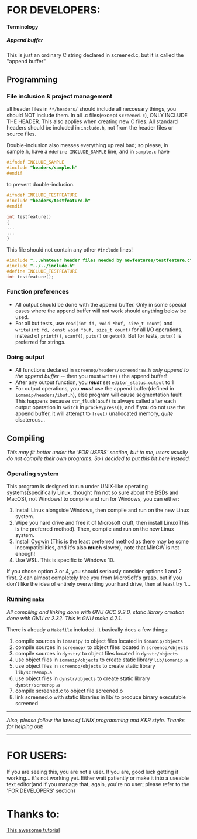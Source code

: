 # FOR DEVELOPERS:
#### Terminology
##### Append buffer
This is just an ordinary C string declared in screened.c, but it is
called the "append buffer"
## Programming
### File inclusion & project management
all header files in `**/headers/` should include all neccesary things,
you should NOT include them. In all .c files(except `screened.c`), 
ONLY INCLUDE THE HEADER. This also applies when creating new C 
files. All standard headers should be included in `include.h`,
not from the header files or source files.

Double-inclusion also messes everything up real bad; so please,
in sample.h, have a `#define INCLUDE_SAMPLE` line, and in `sample.c`
have
```c
#ifndef INCLUDE_SAMPLE
#include "headers/sample.h"
#endif
```
to prevent double-inclusion.



```c
#ifndef INCLUDE_TESTFEATURE
#include "headers/testfeature.h"
#endif

int testfeature()
{
...
...
}
```

This file should not contain any other `#include` lines!



```c
#include "...whatever header files needed by newfeatures/testfeature.c"
#include "../../include.h"
#define INCLUDE_TESTFEATURE
int testfeature();
```

### Function preferences
- All output should be done with the append buffer. Only in some special cases
where the append buffer will not work should anything below be used. 
- For all but tests, use `read(int fd, void *buf, size_t count)` and
`write(int fd, const void *buf, size_t count)` for all I/O operations, instead
of `printf()`, `scanf()`, `puts()` or `gets()`. But for tests, `puts()`
is preferred for strings.

### Doing output
- All functions declared in `screenop/headers/screendraw.h` _only append
to the append buffer_ -- then you must `write()` the append buffer!
- After any output function, you ___must___ set `editor_status.output` to 1
- For output operations, you ___must___ use the append buffer(defined
in `iomanip/headers/ibuf.h`), else program will cause segmentation fault!
This happens because `str_flush(abuf)` is always called after each output 
operation in `switch` in `prockeypress()`, and if you do not use the append
buffer, it will attempt to `free()` unallocated memory, _quite_ disaterous...

## Compiling
_This may fit better under the 'FOR USERS' section, but to me, users usually
do not compile their own programs. So I decided to put this bit here instead._
### Operating system
This program is designed to run under UNIX-like operating systems(specifically
Linux, thought I'm not so sure about the BSDs and MacOS), not Windows! to compile
and run for Windows, you can either:
1. Install Linux alongside Windows, then compile and run on the new Linux system.
2. Wipe you hard drive and free it of Microsoft cruft, then install Linux(This
is the preferred method). Then, compile and run on the new Linux system.
3. Install [Cygwin](https://cygwin.com) (This is the least preferred method as 
there may be some incompatibilities, and it's also __much__ slower), note that 
MinGW is not enough!
4. Use WSL. This is specific to Windows 10.

If you chose option 3 or 4, you should seriously consider options 1 and 2
first.  2 can almost completely free you from Micro$oft's grasp, but if you
don't like the idea of entirely overwriting your hard drive, then at
least try 1...

### Running `make`
_All compiling and linking done with GNU GCC 9.2.0, static library
creation done with GNU ar 2.32. This is GNU make 4.2.1._

There is already a `Makefile` included. It basically does a few things:
1. compile sources in `iomanip/` to object files located in `iomanip/objects`
2. compile sources in `screenop/` to object files located in `screenop/objects`
3. compile sources in `dynstr/` to object files located in `dynstr/objects`
4. use object files in `iomanip/objects` to create static
library `lib/iomanip.a`
5. use object files in `screenop/objects` to create static
library `lib/screenop.a`
6. use object files in `dynstr/objects` to create static
library `dynstr/screenop.a`
7. compile screened.c to object file screened.o
8. link screened.o with static libraries in lib/ to produce binary executable
screened
______________________________________________________________
_Also, please follow the laws of UNIX programming and K&R style.
Thanks for helping out!_
______________________________________________________________

# FOR USERS:
If you are seeing this, you are not a user. If you are, good luck
getting it working... it's not working yet. Either wait patiently
or make it into a useable text editor(and if you manage that, again,
you're no user; please refer to the 'FOR DEVELOPERS' section)

# Thanks to:
[This awesome tutorial](https://viewsourcecode.org/snaptoken/kilo/)
